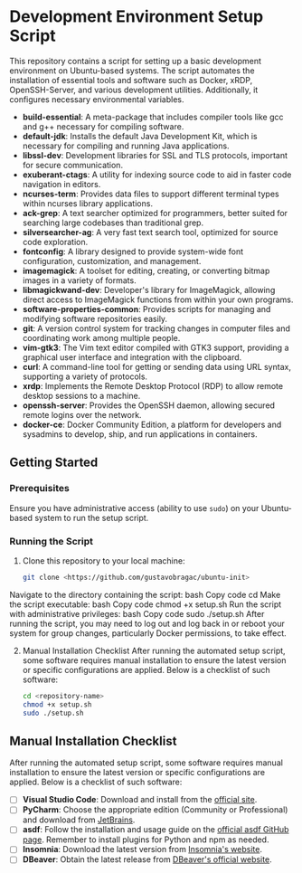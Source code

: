# Development Environment Setup Script

This repository contains a script for setting up a basic development environment on Ubuntu-based systems. The script automates the installation of essential tools and software such as Docker, xRDP, OpenSSH-Server, and various development utilities. Additionally, it configures necessary environmental variables.
<ul>
    <li><strong>build-essential</strong>: A meta-package that includes compiler tools like gcc and g++ necessary for compiling software.</li>
    <li><strong>default-jdk</strong>: Installs the default Java Development Kit, which is necessary for compiling and running Java applications.</li>
    <li><strong>libssl-dev</strong>: Development libraries for SSL and TLS protocols, important for secure communication.</li>
    <li><strong>exuberant-ctags</strong>: A utility for indexing source code to aid in faster code navigation in editors.</li>
    <li><strong>ncurses-term</strong>: Provides data files to support different terminal types within ncurses library applications.</li>
    <li><strong>ack-grep</strong>: A text searcher optimized for programmers, better suited for searching large codebases than traditional grep.</li>
    <li><strong>silversearcher-ag</strong>: A very fast text search tool, optimized for source code exploration.</li>
    <li><strong>fontconfig</strong>: A library designed to provide system-wide font configuration, customization, and management.</li>
    <li><strong>imagemagick</strong>: A toolset for editing, creating, or converting bitmap images in a variety of formats.</li>
    <li><strong>libmagickwand-dev</strong>: Developer's library for ImageMagick, allowing direct access to ImageMagick functions from within your own programs.</li>
    <li><strong>software-properties-common</strong>: Provides scripts for managing and modifying software repositories easily.</li>
    <li><strong>git</strong>: A version control system for tracking changes in computer files and coordinating work among multiple people.</li>
    <li><strong>vim-gtk3</strong>: The Vim text editor compiled with GTK3 support, providing a graphical user interface and integration with the clipboard.</li>
    <li><strong>curl</strong>: A command-line tool for getting or sending data using URL syntax, supporting a variety of protocols.</li>
    <li><strong>xrdp</strong>: Implements the Remote Desktop Protocol (RDP) to allow remote desktop sessions to a machine.</li>
    <li><strong>openssh-server</strong>: Provides the OpenSSH daemon, allowing secured remote logins over the network.</li>
    <li><strong>docker-ce</strong>: Docker Community Edition, a platform for developers and sysadmins to develop, ship, and run applications in containers.</li>
</ul>


## Getting Started

### Prerequisites

Ensure you have administrative access (ability to use `sudo`) on your Ubuntu-based system to run the setup script.

### Running the Script

1. Clone this repository to your local machine:
   ```bash
   git clone <https://github.com/gustavobragac/ubuntu-init>
Navigate to the directory containing the script:
bash
Copy code
cd <ubuntu-init>
Make the script executable:
bash
Copy code
chmod +x setup.sh
Run the script with administrative privileges:
bash
Copy code
sudo ./setup.sh
After running the script, you may need to log out and log back in or reboot your system for group changes, particularly Docker permissions, to take effect.

2. Manual Installation Checklist
After running the automated setup script, some software requires manual installation to ensure the latest version or specific configurations are applied. Below is a checklist of such software:

    ```bash
    cd <repository-name>
    chmod +x setup.sh
    sudo ./setup.sh
    ```

## Manual Installation Checklist

After running the automated setup script, some software requires manual installation to ensure the latest version or specific configurations are applied. Below is a checklist of such software:

- [ ] **Visual Studio Code**: Download and install from the [official site](https://code.visualstudio.com/).
- [ ] **PyCharm**: Choose the appropriate edition (Community or Professional) and download from [JetBrains](https://www.jetbrains.com/pycharm/download/).
- [ ] **asdf**: Follow the installation and usage guide on the [official asdf GitHub page](https://github.com/asdf-vm/asdf). Remember to install plugins for Python and npm as needed.
- [ ] **Insomnia**: Download the latest version from [Insomnia's website](https://insomnia.rest/download).
- [ ] **DBeaver**: Obtain the latest release from [DBeaver's official website](https://dbeaver.io/download/).